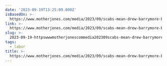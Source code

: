 ```yaml
---
date: '2023-09-19T13:25:09.000Z'
isBasedOn: >-
  https://www.motherjones.com/media/2023/09/scabs-mean-drew-barrymore-bill-maher-sag-aftra-wga-writers-actors-strike-hollywood/
link: >-
  https://www.motherjones.com/media/2023/09/scabs-mean-drew-barrymore-bill-maher-sag-aftra-wga-writers-actors-strike-hollywood/
slug: >-
  2023-09-19-httpswwwmotherjonescommedia202309scabs-mean-drew-barrymore-bill-maher-sag-aftra-wga-writers-actors-strike-hollywood
tags:
  - labor
title: >-
  https://www.motherjones.com/media/2023/09/scabs-mean-drew-barrymore-bill-maher-sag-aftra-wga-writers-actors-strike-hollywood/
---
```



